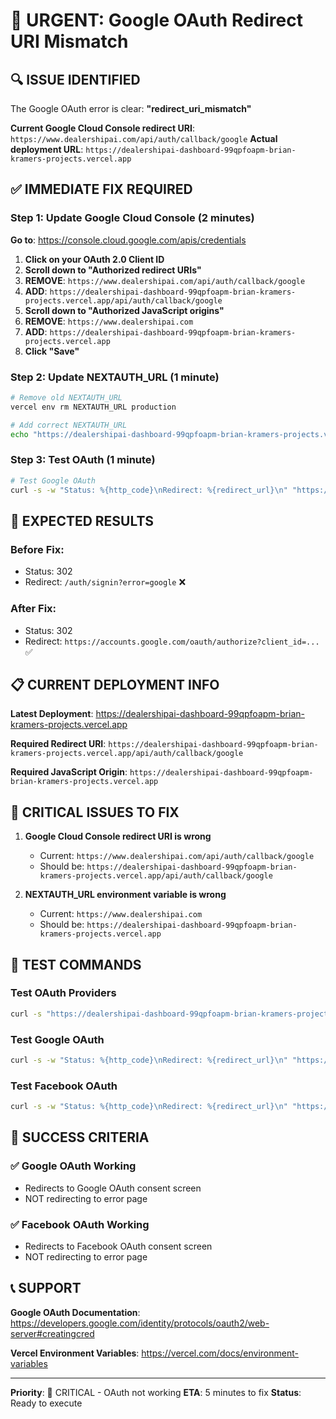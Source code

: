 # 🚨 URGENT: Google OAuth Redirect URI Mismatch

## 🔍 ISSUE IDENTIFIED

The Google OAuth error is clear:
**"redirect_uri_mismatch"**

**Current Google Cloud Console redirect URI**: `https://www.dealershipai.com/api/auth/callback/google`
**Actual deployment URL**: `https://dealershipai-dashboard-99qpfoapm-brian-kramers-projects.vercel.app`

## ✅ IMMEDIATE FIX REQUIRED

### Step 1: Update Google Cloud Console (2 minutes)

**Go to**: https://console.cloud.google.com/apis/credentials

1. **Click on your OAuth 2.0 Client ID**
2. **Scroll down to "Authorized redirect URIs"**
3. **REMOVE**: `https://www.dealershipai.com/api/auth/callback/google`
4. **ADD**: `https://dealershipai-dashboard-99qpfoapm-brian-kramers-projects.vercel.app/api/auth/callback/google`
5. **Scroll down to "Authorized JavaScript origins"**
6. **REMOVE**: `https://www.dealershipai.com`
7. **ADD**: `https://dealershipai-dashboard-99qpfoapm-brian-kramers-projects.vercel.app`
8. **Click "Save"**

### Step 2: Update NEXTAUTH_URL (1 minute)

```bash
# Remove old NEXTAUTH_URL
vercel env rm NEXTAUTH_URL production

# Add correct NEXTAUTH_URL
echo "https://dealershipai-dashboard-99qpfoapm-brian-kramers-projects.vercel.app" | vercel env add NEXTAUTH_URL production
```

### Step 3: Test OAuth (1 minute)

```bash
# Test Google OAuth
curl -s -w "Status: %{http_code}\nRedirect: %{redirect_url}\n" "https://dealershipai-dashboard-99qpfoapm-brian-kramers-projects.vercel.app/api/auth/signin/google"
```

## 🎯 EXPECTED RESULTS

### Before Fix:
- Status: 302
- Redirect: `/auth/signin?error=google` ❌

### After Fix:
- Status: 302
- Redirect: `https://accounts.google.com/oauth/authorize?client_id=...` ✅

## 📋 CURRENT DEPLOYMENT INFO

**Latest Deployment**: https://dealershipai-dashboard-99qpfoapm-brian-kramers-projects.vercel.app

**Required Redirect URI**: `https://dealershipai-dashboard-99qpfoapm-brian-kramers-projects.vercel.app/api/auth/callback/google`

**Required JavaScript Origin**: `https://dealershipai-dashboard-99qpfoapm-brian-kramers-projects.vercel.app`

## 🚨 CRITICAL ISSUES TO FIX

1. **Google Cloud Console redirect URI is wrong**
   - Current: `https://www.dealershipai.com/api/auth/callback/google`
   - Should be: `https://dealershipai-dashboard-99qpfoapm-brian-kramers-projects.vercel.app/api/auth/callback/google`

2. **NEXTAUTH_URL environment variable is wrong**
   - Current: `https://www.dealershipai.com`
   - Should be: `https://dealershipai-dashboard-99qpfoapm-brian-kramers-projects.vercel.app`

## 🧪 TEST COMMANDS

### Test OAuth Providers
```bash
curl -s "https://dealershipai-dashboard-99qpfoapm-brian-kramers-projects.vercel.app/api/auth/providers" | jq .
```

### Test Google OAuth
```bash
curl -s -w "Status: %{http_code}\nRedirect: %{redirect_url}\n" "https://dealershipai-dashboard-99qpfoapm-brian-kramers-projects.vercel.app/api/auth/signin/google"
```

### Test Facebook OAuth
```bash
curl -s -w "Status: %{http_code}\nRedirect: %{redirect_url}\n" "https://dealershipai-dashboard-99qpfoapm-brian-kramers-projects.vercel.app/api/auth/signin/facebook"
```

## 🎯 SUCCESS CRITERIA

### ✅ Google OAuth Working
- Redirects to Google OAuth consent screen
- NOT redirecting to error page

### ✅ Facebook OAuth Working
- Redirects to Facebook OAuth consent screen
- NOT redirecting to error page

## 📞 SUPPORT

**Google OAuth Documentation**: https://developers.google.com/identity/protocols/oauth2/web-server#creatingcred

**Vercel Environment Variables**: https://vercel.com/docs/environment-variables

---

**Priority**: 🚨 CRITICAL - OAuth not working
**ETA**: 5 minutes to fix
**Status**: Ready to execute
